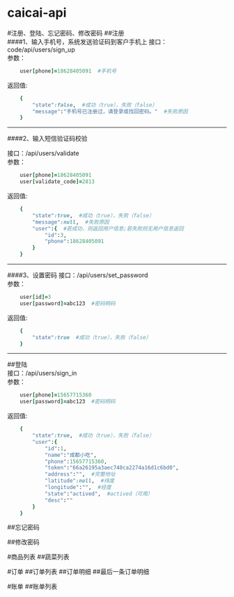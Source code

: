 caicai-api
==========
#注册、登陆、忘记密码、修改密码
##注册  
####1、输入手机号，系统发送验证码到客户手机上
接口：code/api/users/sign_up  
参数：
```ruby
	user[phone]=18628405091  #手机号
```
返回值:  
```ruby
	{
		"state":false,  #成功（true），失败（false） 
		"message":"手机号已注册过，请登录或找回密码。"  #失败原因  
	}  
``` 

----
####2、输入短信验证码校验

接口：/api/users/validate  
参数：
```ruby
	user[phone]=18628405091  
	user[validate_code]=2813
``` 
返回值:  
```ruby
	{
		"state":true,  #成功（true），失败（false） 
		"message":null,  #失败原因  
		"user":{  #若成功，则返回用户信息;若失败则无用户信息返回
			"id":3,
			"phone":18628405091
		}
	}
```

----
####3、设置密码
接口：/api/users/set_password  
参数：
```ruby
	user[id]=3  
	user[password]=abc123  #密码明码
```
返回值:  
```ruby
	{
		"state":true  #成功（true），失败（false）
	}
``` 

----

##登陆  
接口：/api/users/sign_in  
参数：
```ruby
	user[phone]=15657715360  
	user[password]=abc123  #密码明码
``` 
返回值:  
```ruby
	{
		"state":true,  #成功（true），失败（false） 
		"user":{  
			"id":1,  
			"name":"成都小吃",  
			"phone":15657715360,  
			"token":"66a26195a3aec740ca2274a16d1c6bd0",  
			"address":"",  #完整地址
			"latitude":null,  #纬度
			"longitude":"",  #经度
			"state":"actived",  #actived（可用）
			"desc":""  
		}
	}
```


##忘记密码
  
##修改密码

#商品列表
##蔬菜列表

#订单
##订单列表
##订单明细
##最后一条订单明细

#账单
##账单列表

